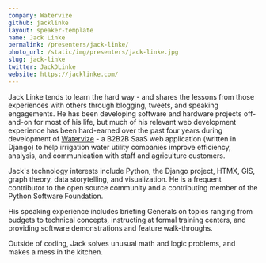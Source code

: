 ```yaml
---
company: Watervize
github: jacklinke
layout: speaker-template
name: Jack Linke
permalink: /presenters/jack-linke/
photo_url: /static/img/presenters/jack-linke.jpg
slug: jack-linke
twitter: JackDLinke
website: https://jacklinke.com/
---
```


Jack Linke tends to learn the hard way - and shares the lessons from those experiences with others through blogging, tweets, and speaking engagements. He has been developing software and hardware projects off-and-on for most of his life, but much of his relevant web development experience has been hard-earned over the past four years during development of [Watervize](https://www.watervize.com) - a B2B2B SaaS web application (written in Django) to help irrigation water utility companies improve efficiency, analysis, and communication with staff and agriculture customers.

Jack's technology interests include Python, the Django project, HTMX, GIS, graph theory, data storytelling, and visualization. He is a frequent contributor to the open source community and a contributing member of the Python Software Foundation.

His speaking experience includes briefing Generals on topics ranging from budgets to technical concepts, instructing at formal training centers, and providing software demonstrations and feature walk-throughs.

Outside of coding, Jack solves unusual math and logic problems, and makes a mess in the kitchen.
